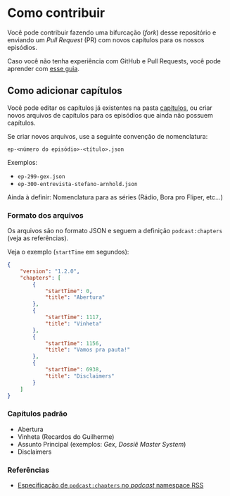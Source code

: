 # Como contribuir

Você pode contribuir fazendo uma bifurcação (_fork_) desse repositório e enviando um _Pull Request_ (PR) com novos capítulos para os nossos episódios.

Caso você não tenha experiência com GitHub e Pull Requests, você pode aprender com [esse guia](https://docs.github.com/pt/pull-requests/collaborating-with-pull-requests/proposing-changes-to-your-work-with-pull-requests/creating-a-pull-request).

## Como adicionar capítulos

Você pode editar os capítulos já existentes na pasta [capitulos](./capitulos), ou criar novos arquivos de capítulos para os episódios que ainda não possuem capítulos.

Se criar novos arquivos, use a seguinte convenção de nomenclatura:

```
ep-<número do episódio>-<título>.json
```

Exemplos:
- `ep-299-gex.json`
- `ep-300-entrevista-stefano-arnhold.json`

Ainda à definir: Nomenclatura para as séries (Rádio, Bora pro Fliper, etc...)

### Formato dos arquivos

Os arquivos são no formato JSON e seguem a definição `podcast:chapters` (veja as referências).

Veja o exemplo (`startTime` em segundos):

```json
{
	"version": "1.2.0",
	"chapters": [
		{
			"startTime": 0,
			"title": "Abertura"
		},
		{
			"startTime": 1117,
			"title": "Vinheta"
		},
		{
			"startTime": 1156,
			"title": "Vamos pra pauta!"
		},
		{
			"startTime": 6938,
			"title": "Disclaimers"
		}
	]
}
```

### Capítulos padrão

- Abertura
- Vinheta (Recardos do Guilherme)
- Assunto Principal (exemplos: _Gex_, _Dossiê Master System_)
- Disclaimers

### Referências

- [Especificação de `podcast:chapters` no _podcast_ namespace RSS](https://github.com/Podcastindex-org/podcast-namespace/blob/main/chapters/jsonChapters.md)